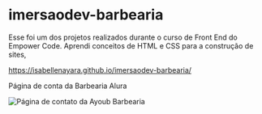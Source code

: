 # imersaodev-barbearia
Esse foi um dos projetos realizados durante o curso de Front End do Empower Code. Aprendi conceitos de HTML e CSS para a construção de sites,

https://isabellenayara.github.io/imersaodev-barbearia/

<p align="center">
<p> Página de conta da Barbearia Alura </p>
<img src="https://isabellenayara.github.io/imersaodev-barbearia/CONTATO.png" alt="Página de contato da Ayoub Barbearia">
</p>
